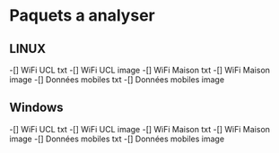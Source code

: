 # Paquets a analyser 
## LINUX
-[] WiFi UCL txt
-[] WiFi UCL image
-[] WiFi Maison txt
-[] WiFi Maison image
-[] Données mobiles txt
-[] Données mobiles image
## Windows
-[] WiFi UCL txt
-[] WiFi UCL image
-[] WiFi Maison txt
-[] WiFi Maison image
-[] Données mobiles txt
-[] Données mobiles image
